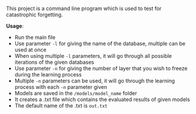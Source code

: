 This project is a command line program which is used to test for catastrophic forgetting.

**Usage**:

- Run the main file
- Use parameter `-l` for giving the name of the database, multiple can be used at once
- When using multiple `-l` parameters, it will go through all possible iterations of the given databases
- Use parameter `-n` for giving the number of layer that you wish to freeze during the learning process
- Multiple `-n` parameters can be used, it will go through the learning process with each `-n` parameter given
- Models are saved in the `/models/model_name` folder
- It creates a .txt file which contains the evaluated results of given models
- The default name of the .txt is `out.txt`